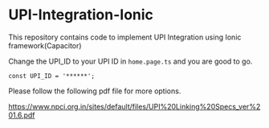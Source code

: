 # UPI-Integration-Ionic
This repository contains code to implement UPI Integration using Ionic framework(Capacitor)

Change the UPI_ID to your UPI ID in `home.page.ts` and you are good to go.

```const UPI_ID = '******';```

Please follow the following pdf file for more options.

https://www.npci.org.in/sites/default/files/UPI%20Linking%20Specs_ver%201.6.pdf
